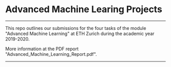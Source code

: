 # Advanced Machine Learing Projects

---

This repo outlines our submissions for the four tasks of the module "Advanced Machine Learning" at ETH Zurich during the academic year 2019-2020.

More information at the PDF report "Advanced_Machine_Learning_Report.pdf".

---
